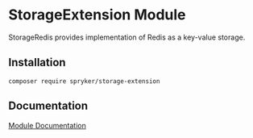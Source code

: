 # StorageExtension Module

StorageRedis provides implementation of Redis as a key-value storage.

## Installation

```
composer require spryker/storage-extension
```

## Documentation

[Module Documentation](https://academy.spryker.com/developing_with_spryker/module_guide/modules.html)

